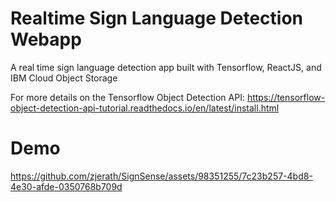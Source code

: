 # Realtime Sign Language Detection Webapp
A real time sign language detection app built with Tensorflow, ReactJS, and IBM Cloud Object Storage

For more details on the Tensorflow Object Detection API: https://tensorflow-object-detection-api-tutorial.readthedocs.io/en/latest/install.html

# Demo
https://github.com/zjerath/SignSense/assets/98351255/7c23b257-4bd8-4e30-afde-0350768b709d
